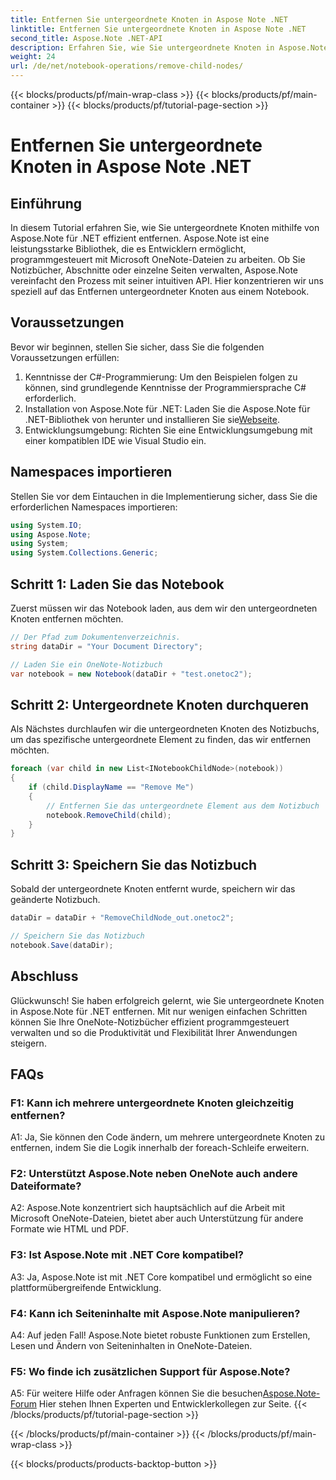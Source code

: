 ```yaml
---
title: Entfernen Sie untergeordnete Knoten in Aspose Note .NET
linktitle: Entfernen Sie untergeordnete Knoten in Aspose Note .NET
second_title: Aspose.Note .NET-API
description: Erfahren Sie, wie Sie untergeordnete Knoten in Aspose.Note für .NET mühelos entfernen. Vereinfachen Sie Ihre OneNote-Dateiverwaltung mit dieser Schritt-für-Schritt-Anleitung.
weight: 24
url: /de/net/notebook-operations/remove-child-nodes/
---
```


{{< blocks/products/pf/main-wrap-class >}}
{{< blocks/products/pf/main-container >}}
{{< blocks/products/pf/tutorial-page-section >}}

# Entfernen Sie untergeordnete Knoten in Aspose Note .NET

## Einführung

In diesem Tutorial erfahren Sie, wie Sie untergeordnete Knoten mithilfe von Aspose.Note für .NET effizient entfernen. Aspose.Note ist eine leistungsstarke Bibliothek, die es Entwicklern ermöglicht, programmgesteuert mit Microsoft OneNote-Dateien zu arbeiten. Ob Sie Notizbücher, Abschnitte oder einzelne Seiten verwalten, Aspose.Note vereinfacht den Prozess mit seiner intuitiven API. Hier konzentrieren wir uns speziell auf das Entfernen untergeordneter Knoten aus einem Notebook.

## Voraussetzungen

Bevor wir beginnen, stellen Sie sicher, dass Sie die folgenden Voraussetzungen erfüllen:
1. Kenntnisse der C#-Programmierung: Um den Beispielen folgen zu können, sind grundlegende Kenntnisse der Programmiersprache C# erforderlich.
2.  Installation von Aspose.Note für .NET: Laden Sie die Aspose.Note für .NET-Bibliothek von herunter und installieren Sie sie[Webseite](https://releases.aspose.com/note/net/).
3. Entwicklungsumgebung: Richten Sie eine Entwicklungsumgebung mit einer kompatiblen IDE wie Visual Studio ein.

## Namespaces importieren

Stellen Sie vor dem Eintauchen in die Implementierung sicher, dass Sie die erforderlichen Namespaces importieren:

```csharp
using System.IO;
using Aspose.Note;
using System;
using System.Collections.Generic;
```

## Schritt 1: Laden Sie das Notebook

Zuerst müssen wir das Notebook laden, aus dem wir den untergeordneten Knoten entfernen möchten.

```csharp
// Der Pfad zum Dokumentenverzeichnis.
string dataDir = "Your Document Directory";

// Laden Sie ein OneNote-Notizbuch
var notebook = new Notebook(dataDir + "test.onetoc2");
```

## Schritt 2: Untergeordnete Knoten durchqueren

Als Nächstes durchlaufen wir die untergeordneten Knoten des Notizbuchs, um das spezifische untergeordnete Element zu finden, das wir entfernen möchten.

```csharp
foreach (var child in new List<INotebookChildNode>(notebook))
{
    if (child.DisplayName == "Remove Me")
    {
        // Entfernen Sie das untergeordnete Element aus dem Notizbuch
        notebook.RemoveChild(child);
    }
}
```

## Schritt 3: Speichern Sie das Notizbuch

Sobald der untergeordnete Knoten entfernt wurde, speichern wir das geänderte Notizbuch.

```csharp
dataDir = dataDir + "RemoveChildNode_out.onetoc2";

// Speichern Sie das Notizbuch
notebook.Save(dataDir);
```

## Abschluss

Glückwunsch! Sie haben erfolgreich gelernt, wie Sie untergeordnete Knoten in Aspose.Note für .NET entfernen. Mit nur wenigen einfachen Schritten können Sie Ihre OneNote-Notizbücher effizient programmgesteuert verwalten und so die Produktivität und Flexibilität Ihrer Anwendungen steigern.

## FAQs

### F1: Kann ich mehrere untergeordnete Knoten gleichzeitig entfernen?

A1: Ja, Sie können den Code ändern, um mehrere untergeordnete Knoten zu entfernen, indem Sie die Logik innerhalb der foreach-Schleife erweitern.

### F2: Unterstützt Aspose.Note neben OneNote auch andere Dateiformate?

A2: Aspose.Note konzentriert sich hauptsächlich auf die Arbeit mit Microsoft OneNote-Dateien, bietet aber auch Unterstützung für andere Formate wie HTML und PDF.

### F3: Ist Aspose.Note mit .NET Core kompatibel?

A3: Ja, Aspose.Note ist mit .NET Core kompatibel und ermöglicht so eine plattformübergreifende Entwicklung.

### F4: Kann ich Seiteninhalte mit Aspose.Note manipulieren?

A4: Auf jeden Fall! Aspose.Note bietet robuste Funktionen zum Erstellen, Lesen und Ändern von Seiteninhalten in OneNote-Dateien.

### F5: Wo finde ich zusätzlichen Support für Aspose.Note?

 A5: Für weitere Hilfe oder Anfragen können Sie die besuchen[Aspose.Note-Forum](https://forum.aspose.com/c/note/28) Hier stehen Ihnen Experten und Entwicklerkollegen zur Seite.
{{< /blocks/products/pf/tutorial-page-section >}}

{{< /blocks/products/pf/main-container >}}
{{< /blocks/products/pf/main-wrap-class >}}

{{< blocks/products/products-backtop-button >}}
